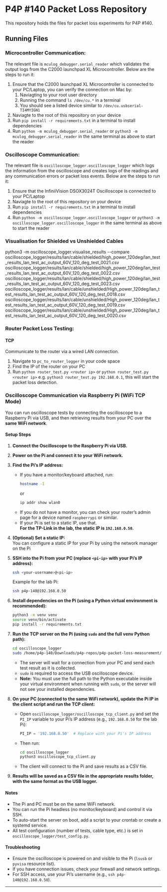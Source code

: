 # P4P #140 Packet Loss Repository
This repository holds the files for packet loss experiments for P4P #140.

## Running Files
### Microcontroller Communication:
The relevant file is `mculog_debugger.serial_reader` which validates the output logs from the C2000 launchpad XL Microcontroller. Below are the steps to run it:

1. Ensure that the C2000 launchpad XL Microcontroller is connected to your PC/Laptop, you can verify the connection on Mac by:
   1. Naviagting to your root user directory
   2. Running the command ```ls /dev/cu.*``` in a terminal
   3. You should see a listed device similar to ```/dev/cu.usbserial-TI4MYIGN1```
2. Naviagte to the root of this repository on your device
3. Run ```pip install -r requirements.txt``` in a terminal to install dependencies
4. Run ```python -m mculog_debugger.serial_reader``` or ```python3 -m mculog_debugger.serial_reader``` in the same terminal as above to start the reader

### Oscilloscope Communication:
The relevant file is `oscilloscope_logger.oscilloscope_logger` which logs the information from the oscilloscope and creates logs of the readings and any communication errors or packet loss events. Below are the steps to run it:

1. Ensure that the InfiniiVision DSOX3024T Oscilloscope is connected to your PC/Laptop
2. Naviagte to the root of this repository on your device
3. Run ```pip install -r requirements.txt``` in a terminal to install dependencies
4. Run ```python -m oscilloscope_logger.oscilloscope_logger``` or ```python3 -m oscilloscope_logger.oscilloscope_logger``` in the same terminal as above to start the reader


### Visualisation for Shielded vs Unshielded Cables
python3 -m oscilloscope_logger.visualise_results --compare oscilloscope_logger/results/lan/cable/shielded/high_power_120deg/lan_test_results_lan_test_ac_output_60V_120_deg_test_0021.csv oscilloscope_logger/results/lan/cable/shielded/high_power_120deg/lan_test_results_lan_test_ac_output_60V_120_deg_test_0022.csv oscilloscope_logger/results/lan/cable/shielded/high_power_120deg/lan_test_results_lan_test_ac_output_60V_120_deg_test_0023.csv oscilloscope_logger/results/lan/cable/unshielded/High_power_120deg/lan_test_results_lan_test_ac_output_60V_120_deg_test_0018.csv oscilloscope_logger/results/lan/cable/unshielded/High_power_120deg/lan_test_results_lan_test_ac_output_60V_120_deg_test_0019.csv oscilloscope_logger/results/lan/cable/unshielded/High_power_120deg/lan_test_results_lan_test_ac_output_60V_120_deg_test_0020.csv

### Router Packet Loss Testing:
#### TCP
Communicate to the router via a wired LAN connection. 

1. Navigate to `pc_to_router_logger` in your code space
2. Find the IP of the router on your PC
3. Run ```python router_test.py <router ip>``` or ```python router_test.py <router ip>``` e.g. ```python3 router_test.py 192.168.0.1```, this will start the packet loss detection.

### Oscilloscope Communication via Raspberry Pi (WiFi TCP Mode)

You can run oscilloscope tests by connecting the oscilloscope to a Raspberry Pi via USB, and then retrieving results from your PC over the **same WiFi network**.

#### **Setup Steps**

1. **Connect the Oscilloscope to the Raspberry Pi via USB.**

2. **Power on the Pi and connect it to your WiFi network.**

3. **Find the Pi’s IP address:**
    - If you have a monitor/keyboard attached, run:
      ```sh
      hostname -I
      ```
      or
      ```sh
      ip addr show wlan0
      ```
    - If you do not have a monitor, you can check your router’s admin page for a device named `raspberrypi` or similar.
    - If your Pi is set to a static IP, use that.  
      **For the TP-Link in the lab, the static IP is `192.168.0.50`.**

4. **(Optional) Set a static IP:**  
   You can configure a static IP for your Pi by using the network manager on the Pi

5. **SSH into the Pi from your PC (replace `<pi-ip>` with your Pi’s IP address):**
    ```sh
    ssh <your-username>@<pi-ip>
    ```
    Example for the lab Pi:
    ```sh
    ssh p4p-140@192.168.0.50
    ```

6. **Install dependencies on the Pi (using a Python virtual environment is recommended):**
    ```sh
    python3 -m venv venv
    source venv/bin/activate
    pip install -r requirements.txt
    ```

7. **Run the TCP server on the Pi (using `sudo` and the full venv Python path):**
    ```sh
    cd oscilloscope_logger
    sudo /home/p4p-140/Downloads/p4p-repos/p4p-packet-loss-measurement/venv/bin/python3 oscilloscope_tcp_server.py
    ```
    - The server will wait for a connection from your PC and send each test result as it is collected.
    - `sudo` is required to access the USB oscilloscope device.
    - **Note:** You must use the full path to the Python executable inside your virtual environment when running with `sudo`, or the server will not see your installed dependencies.

8. **On your PC (connected to the same WiFi network), update the Pi IP in the client script and run the TCP client:**
    - Open `oscilloscope_logger/oscilloscope_tcp_client.py` and set the `PI_IP` variable to your Pi’s IP address (e.g., `192.168.0.50` for the lab Pi):
      ```python
      PI_IP = '192.168.0.50'  # Replace with your Pi's IP address
      ```
    - Then run:
      ```sh
      cd oscilloscope_logger
      python3 oscilloscope_tcp_client.py
      ```
    - The client will connect to the Pi and save results as a CSV file.

9. **Results will be saved as a CSV file in the appropriate results folder, with the same format as the USB logger.**

#### **Notes**
- The Pi and PC must be on the same WiFi network.
- You can run the Pi headless (no monitor/keyboard) and control it via SSH.
- To auto-start the server on boot, add a script to your crontab or create a systemd service.
- All test configuration (number of tests, cable type, etc.) is set in `oscilloscope_logger/test_config.py`.

#### **Troubleshooting**
- Ensure the oscilloscope is powered on and visible to the Pi (`lsusb` or `pyvisa` resource list).
- If you have connection issues, check your firewall and network settings.
- For SSH access, use your Pi’s username (e.g., `ssh p4p-140@192.168.0.50`).

---

